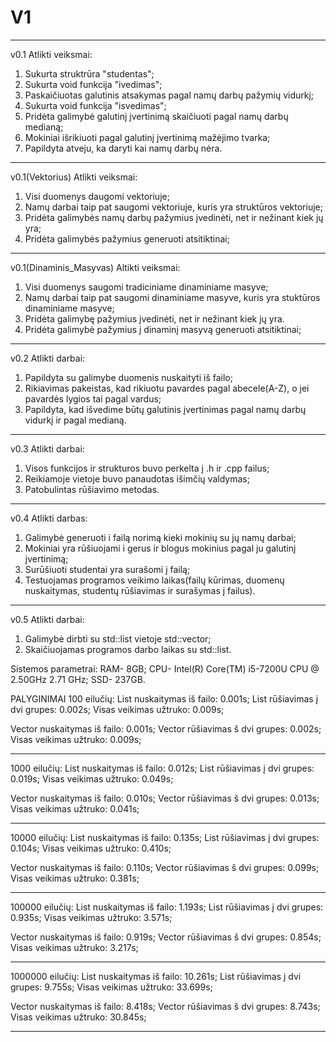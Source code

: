 # V1
--------------
v0.1 Atlikti veiksmai:

1. Sukurta struktrūra "studentas";
2. Sukurta void funkcija "ivedimas";
3. Paskaičiuotas galutinis atsakymas pagal namų darbų pažymių vidurkį;
4. Sukurta void funkcija "isvedimas";
5. Pridėta galimybė galutinį įvertinimą skaičiuoti pagal namų darbų medianą;
6. Mokiniai išrikiuoti pagal galutinį įvertinimą mažėjimo tvarka;
7. Papildyta atveju, ka daryti kai namų darbų nėra.
----------------------------------
v0.1(Vektorius) Atlikti veiksmai:

1. Visi duomenys daugomi vektoriuje;
2. Namų darbai taip pat saugomi vektoriuje, kuris yra struktūros vektoriuje;
3. Pridėta galimybės namų darbų pažymius įvedinėti, net ir nežinant kiek jų yra;
4. Pridėta galimybės pažymius generuoti atsitiktinai;
------------------
v0.1(Dinaminis_Masyvas) Altikti veiksmai:

1. Visi duomenys saugomi tradiciniame dinaminiame masyve;
2. Namų darbai taip pat saugomi dinaminiame masyve, kuris yra stuktūros dinaminiame masyve;
3. Pridėta galimybę pažymius įvedinėti, net ir nežinant kiek jų yra.
4. Pridėta galimybė pažymius į dinaminį masyvą generuoti atsitiktinai;
------------------------
v0.2 Atlikti darbai:

1. Papildyta su galimybe duomenis nuskaityti iš failo;
2. Rikiavimas pakeistas, kad rikiuotu pavardes pagal abecele(A-Z), o jei pavardės lygios tai pagal vardus;
3. Papildyta, kad išvedime būtų galutinis įvertinimas pagal namų darbų vidurkį ir pagal medianą.
-------------------------
v0.3 Atlikti darbai:
1. Visos funkcijos ir strukturos buvo perkelta į .h ir .cpp failus;
2. Reikiamoje vietoje buvo panaudotas išimčių valdymas;
3. Patobulintas rūšiavimo metodas.
-----------------------
v0.4 Atlikti darbas:
1. Galimybė generuoti i failą norimą kieki mokinių su jų namų darbai;
2. Mokiniai yra rūšiuojami i gerus ir blogus mokinius pagal ju galutinį įvertinimą;
3. Surūšiuoti studentai yra surašomi į failą;
4. Testuojamas programos veikimo laikas(failų kūrimas, duomenų nuskaitymas, studentų rūšiavimas ir surašymas į failus).
------------------------
v0.5 Atlikti darbai:
1. Galimybė dirbti su std::list vietoje std::vector;
2. Skaičiuojamas programos darbo laikas su std::list.

Sistemos parametrai:
RAM- 8GB;
CPU- Intel(R) Core(TM) i5-7200U CPU @ 2.50GHz   2.71 GHz;
SSD- 237GB.

PALYGINIMAI
100 eilučių:
List nuskaitymas iš failo:      0.001s;
List rūšiavimas į dvi grupes:   0.002s;
Visas veikimas užtruko:         0.009s;

Vector nuskaitymas iš failo:    0.001s;
Vector rūšiavimas š dvi grupes: 0.002s;
Visas veikimas užtruko:         0.009s;

*****************
1000 eilučių:
List nuskaitymas iš failo:      0.012s;
List rūšiavimas į dvi grupes:   0.019s;
Visas veikimas užtruko:         0.049s;

Vector nuskaitymas iš failo:    0.010s;
Vector rūšiavimas š dvi grupes: 0.013s;
Visas veikimas užtruko:         0.041s;
*****************
10000 eilučių:
List nuskaitymas iš failo:      0.135s;
List rūšiavimas į dvi grupes:   0.104s;
Visas veikimas užtruko:         0.410s;

Vector nuskaitymas iš failo:    0.110s;
Vector rūšiavimas š dvi grupes: 0.099s;
Visas veikimas užtruko:         0.381s;
*****************
100000 eilučių:
List nuskaitymas iš failo:      1.193s;
List rūšiavimas į dvi grupes:   0.935s;
Visas veikimas užtruko:         3.571s;

Vector nuskaitymas iš failo:    0.919s;
Vector rūšiavimas š dvi grupes: 0.854s;
Visas veikimas užtruko:         3.217s;
*****************
1000000 eilučių:
List nuskaitymas iš failo:      10.261s;
List rūšiavimas į dvi grupes:   9.755s;
Visas veikimas užtruko:         33.699s;

Vector nuskaitymas iš failo:    8.418s;
Vector rūšiavimas š dvi grupes: 8.743s;
Visas veikimas užtruko:         30.845s;
*****************
